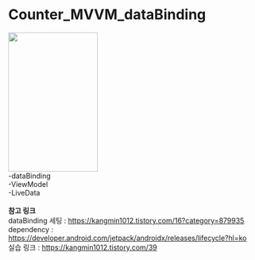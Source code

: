 # Counter_MVVM_dataBinding
<img src="https://user-images.githubusercontent.com/89306567/148781458-4087b393-cae3-4951-bd13-9ca17fbe1025.png" height="280" width="180"></img>
</br>
-dataBinding</br>
-ViewModel</br>
-LiveData</br>
</br>
**참고 링크**</br>
dataBinding 세팅 : https://kangmin1012.tistory.com/16?category=879935</br>
dependency : https://developer.android.com/jetpack/androidx/releases/lifecycle?hl=ko</br>
실습 링크 : https://kangmin1012.tistory.com/39</br>
